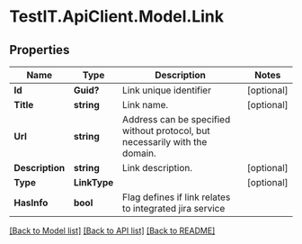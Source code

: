 # TestIT.ApiClient.Model.Link

## Properties

Name | Type | Description | Notes
------------ | ------------- | ------------- | -------------
**Id** | **Guid?** | Link unique identifier | [optional] 
**Title** | **string** | Link name. | [optional] 
**Url** | **string** | Address can be specified without protocol, but necessarily with the domain. | 
**Description** | **string** | Link description. | [optional] 
**Type** | **LinkType** |  | [optional] 
**HasInfo** | **bool** | Flag defines if link relates to integrated jira service | 

[[Back to Model list]](../README.md#documentation-for-models) [[Back to API list]](../README.md#documentation-for-api-endpoints) [[Back to README]](../README.md)

